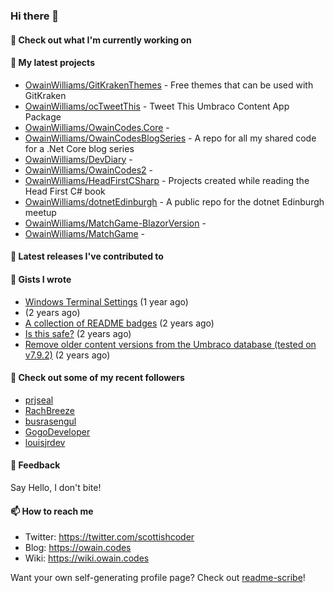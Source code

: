 ### Hi there 👋

#### 👷 Check out what I'm currently working on


#### 🌱 My latest projects

- [OwainWilliams/GitKrakenThemes](https://github.com/OwainWilliams/GitKrakenThemes) - Free themes that can be used with GitKraken
- [OwainWilliams/ocTweetThis](https://github.com/OwainWilliams/ocTweetThis) - Tweet This Umbraco Content App Package
- [OwainWilliams/OwainCodes.Core](https://github.com/OwainWilliams/OwainCodes.Core) - 
- [OwainWilliams/OwainCodesBlogSeries](https://github.com/OwainWilliams/OwainCodesBlogSeries) - A repo for all my shared code for a .Net Core blog series
- [OwainWilliams/DevDiary](https://github.com/OwainWilliams/DevDiary) - 
- [OwainWilliams/OwainCodes2](https://github.com/OwainWilliams/OwainCodes2) - 
- [OwainWilliams/HeadFirstCSharp](https://github.com/OwainWilliams/HeadFirstCSharp) - Projects created while reading the Head First C# book
- [OwainWilliams/dotnetEdinburgh](https://github.com/OwainWilliams/dotnetEdinburgh) - A public repo for the dotnet Edinburgh meetup
- [OwainWilliams/MatchGame-BlazorVersion](https://github.com/OwainWilliams/MatchGame-BlazorVersion) - 
- [OwainWilliams/MatchGame](https://github.com/OwainWilliams/MatchGame) - 

#### 🔭 Latest releases I've contributed to



#### 📓 Gists I wrote

- [Windows Terminal Settings](https://gist.github.com/35c216f6fd5e7dd2f7ae772c714fe229) (1 year ago)
- [](https://gist.github.com/69bbbac5d647c0859bd8301d4e661748) (2 years ago)
- [A collection of README badges](https://gist.github.com/b55a61db0867b660ae3c5995feab11ff) (2 years ago)
- [Is this safe?](https://gist.github.com/77e42779ff21af04da069e370d6a56f9) (2 years ago)
- [Remove older content versions from the Umbraco database (tested on v7.9.2)](https://gist.github.com/1f41818f3eddd09b22138c321a69c91c) (2 years ago)



#### 👯 Check out some of my recent followers

- [prjseal](https://github.com/prjseal)
- [RachBreeze](https://github.com/RachBreeze)
- [busrasengul](https://github.com/busrasengul)
- [GogoDeveloper](https://github.com/GogoDeveloper)
- [louisjrdev](https://github.com/louisjrdev)

#### 💬 Feedback

Say Hello, I don't bite!

#### 📫 How to reach me

- Twitter: https://twitter.com/scottishcoder
- Blog: https://owain.codes
- Wiki: https://wiki.owain.codes

Want your own self-generating profile page? Check out [readme-scribe](https://github.com/muesli/readme-scribe)!

